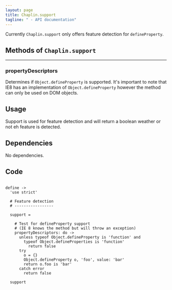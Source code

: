 ```yaml
---
layout: page
title: Chaplin.support
tagline: " - API documentation"
---
```


Currently `Chaplin.support` only offers feature detection for `defineProperty`.

## Methods of `Chaplin.support`

-------------------

<a name="propertyDescriptors"></a>

### propertyDescriptors

Determines if `Object.defineProperty` is supported. It's important to note that IE8 has an implementation of `Object.defineProperty` however the method can only be used on DOM objects.

## Usage

Support is used for feature detection and will return a boolean weather or not eh feature is detected.

## Dependencies

No dependencies.

## Code

<pre><code class="coffeescript">
define ->
  'use strict'

  # Feature detection
  # -----------------

  support =

    # Test for defineProperty support
    # (IE 8 knows the method but will throw an exception)
    propertyDescriptors: do ->
      unless typeof Object.defineProperty is 'function' and
        typeof Object.defineProperties is 'function'
          return false
      try
        o = {}
        Object.defineProperty o, 'foo', value: 'bar'
        return o.foo is 'bar'
      catch error
        return false

  support
</code></pre>
